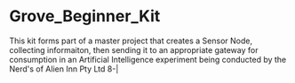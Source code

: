 # Grove_Beginner_Kit
This kit forms part of a master project that creates a Sensor Node, collecting informaiton, 
then sending it to an appropriate gateway for consumption in an Artificial Intelligence experiment
being conducted by the Nerd's of Alien Inn Pty Ltd 8-|
